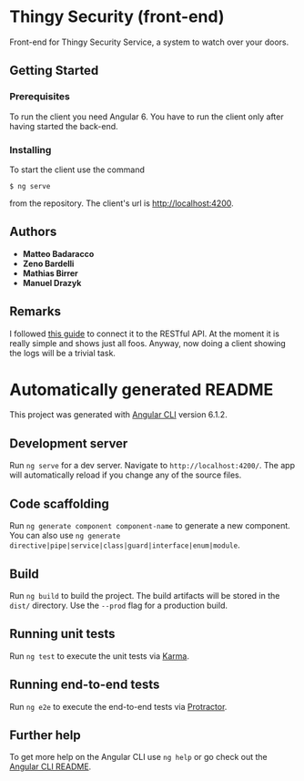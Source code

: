 # Thingy Security (front-end)

Front-end for Thingy Security Service, a system to watch over your doors.

## Getting Started

### Prerequisites

To run the client you need Angular 6. You have to run the client only after having started the back-end.

### Installing

To start the client use the command

```
$ ng serve
```

from the repository. The client's url is [http://localhost:4200](http://localhost:4200).

## Authors

* **Matteo Badaracco**
* **Zeno Bardelli**
* **Mathias Birrer**
* **Manuel Drazyk**

## Remarks

I followed [this guide](https://www.djamware.com/post/5b87894280aca74669894414/angular-6-httpclient-consume-restful-api-example#ch3) to connect it to the RESTful API. At the moment it is really simple and shows just all foos. Anyway, now doing a client showing the logs will be a trivial task.

# Automatically generated README

This project was generated with [Angular CLI](https://github.com/angular/angular-cli) version 6.1.2.

## Development server

Run `ng serve` for a dev server. Navigate to `http://localhost:4200/`. The app will automatically reload if you change any of the source files.

## Code scaffolding

Run `ng generate component component-name` to generate a new component. You can also use `ng generate directive|pipe|service|class|guard|interface|enum|module`.

## Build

Run `ng build` to build the project. The build artifacts will be stored in the `dist/` directory. Use the `--prod` flag for a production build.

## Running unit tests

Run `ng test` to execute the unit tests via [Karma](https://karma-runner.github.io).

## Running end-to-end tests

Run `ng e2e` to execute the end-to-end tests via [Protractor](http://www.protractortest.org/).

## Further help

To get more help on the Angular CLI use `ng help` or go check out the [Angular CLI README](https://github.com/angular/angular-cli/blob/master/README.md).
